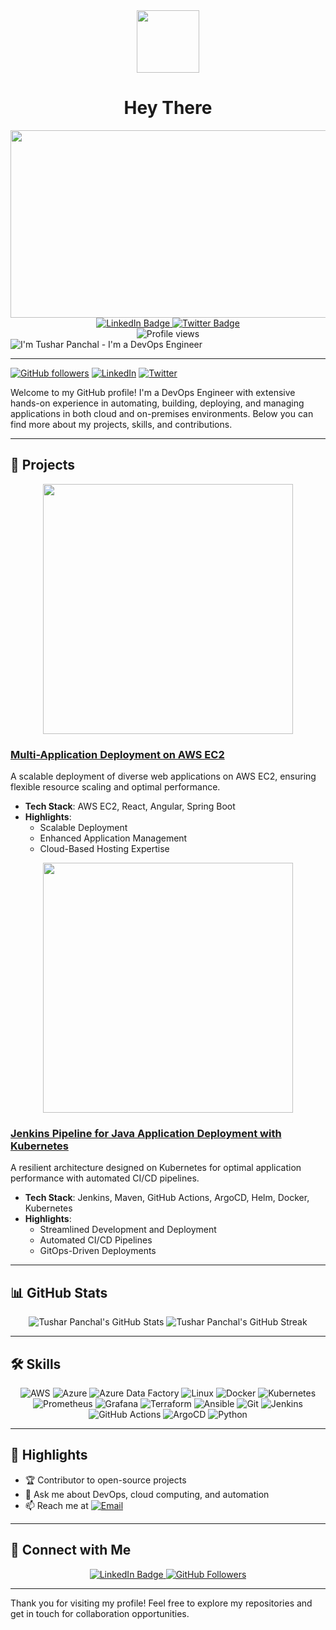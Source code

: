 <div id="header" align="center">
  <img src="https://media.giphy.com/media/M9gbBd9nbDrOTu1Mqx/giphy.gif" width="100"/>
  <h1 align="center">
    Hey There 
   
  </h1>
</div>

<div align="center">
  <img src="https://media.giphy.com/media/26tn33aiTi1jkl6H6/giphy.gif" width="600" height="300"/>
</div>

<div id="badges" align="center">
  <a href="https://www.linkedin.com/in/tushar-panchal23/">
    <img src="https://img.shields.io/badge/LinkedIn-blue?style=for-the-badge&logo=linkedin&logoColor=white" alt="LinkedIn Badge"/>
  </a>
  <a href="https://twitter.com/yourtwitterhandle">
    <img src="https://img.shields.io/twitter/follow/yourtwitterhandle?label=Follow&style=for-the-badge&logo=twitter&logoColor=white" alt="Twitter Badge"/>
  </a>
</div>

<div id="profile-views" align="center">
  <img src="https://komarev.com/ghpvc/?username=tushar-ops23&style=flat-square&color=green" alt="Profile views"/>
</div>

<div align="left">
  <img src="https://readme-typing-svg.herokuapp.com?font=Architects+Daughter&color=22EBF7&size=40&center=false&lines=Hey!+I'm+Tushar....;I'm+a+DevOps+Engineer......;" alt="I'm Tushar Panchal - I'm a DevOps Engineer"/>
</div>


---

[![GitHub followers](https://img.shields.io/github/followers/Tushar-ops23?label=Follow&style=social)](https://github.com/Tushar-ops23)
[![LinkedIn](https://img.shields.io/badge/LinkedIn-Connect-blue)](https://www.linkedin.com/in/tushar-panchal23/)
[![Twitter](https://img.shields.io/twitter/follow/yourtwitterhandle?label=Follow&style=social)](https://twitter.com/yourtwitterhandle)

Welcome to my GitHub profile! I'm a DevOps Engineer with extensive hands-on experience in automating, building, deploying, and managing applications in both cloud and on-premises environments. Below you can find more about my projects, skills, and contributions.

---

## 🚀 Projects

<div align="center">
  <img src="https://media.giphy.com/media/3oKIPtjElfqwMOTbH2/giphy.gif" width="400" />
</div>

### [Multi-Application Deployment on AWS EC2](https://github.com/Tushar-ops23/multi-application-deployment)
A scalable deployment of diverse web applications on AWS EC2, ensuring flexible resource scaling and optimal performance.

- **Tech Stack**: AWS EC2, React, Angular, Spring Boot
- **Highlights**:
  - Scalable Deployment
  - Enhanced Application Management
  - Cloud-Based Hosting Expertise

<div align="center">
  <img src="https://media.giphy.com/media/13HgwGsXF0aiGY/giphy.gif" width="400" />
</div>

### [Jenkins Pipeline for Java Application Deployment with Kubernetes](https://github.com/Tushar-ops23/java-app-deployment)
A resilient architecture designed on Kubernetes for optimal application performance with automated CI/CD pipelines.

- **Tech Stack**: Jenkins, Maven, GitHub Actions, ArgoCD, Helm, Docker, Kubernetes
- **Highlights**:
  - Streamlined Development and Deployment
  - Automated CI/CD Pipelines
  - GitOps-Driven Deployments

---

## 📊 GitHub Stats

<div align="center">
  <img src="https://github-readme-stats.vercel.app/api?username=Tushar-ops23&show_icons=true&theme=radical" alt="Tushar Panchal's GitHub Stats"/>
  <img src="https://github-readme-streak-stats.herokuapp.com/?user=Tushar-ops23&theme=radical" alt="Tushar Panchal's GitHub Streak"/>
</div>

---

## 🛠 Skills

<div align="center">
  <img src="https://img.shields.io/badge/AWS-232F3E?style=for-the-badge&logo=amazon-aws&logoColor=white" alt="AWS"/>
  <img src="https://img.shields.io/badge/Azure-0078D4?style=for-the-badge&logo=microsoft-azure&logoColor=white" alt="Azure"/>
  <img src="https://img.shields.io/badge/Azure%20Data%20Factory-0089D6?style=for-the-badge&logo=microsoft-azure&logoColor=white" alt="Azure Data Factory"/>
  <img src="https://img.shields.io/badge/Linux-0078D6?style=for-the-badge&logo=linux&logoColor=white" alt="Linux"/>
  <img src="https://img.shields.io/badge/Docker-2496ED?style=for-the-badge&logo=docker&logoColor=white" alt="Docker"/>
  <img src="https://img.shields.io/badge/Kubernetes-326CE5?style=for-the-badge&logo=kubernetes&logoColor=white" alt="Kubernetes"/>
  <img src="https://img.shields.io/badge/Prometheus-E6522C?style=for-the-badge&logo=prometheus&logoColor=white" alt="Prometheus"/>
  <img src="https://img.shields.io/badge/Grafana-F46800?style=for-the-badge&logo=grafana&logoColor=white" alt="Grafana"/>
  <img src="https://img.shields.io/badge/Terraform-623CE4?style=for-the-badge&logo=terraform&logoColor=white" alt="Terraform"/>
  <img src="https://img.shields.io/badge/Ansible-EE0000?style=for-the-badge&logo=ansible&logoColor=white" alt="Ansible"/>
  <img src="https://img.shields.io/badge/Git-F05032?style=for-the-badge&logo=git&logoColor=white" alt="Git"/>
  <img src="https://img.shields.io/badge/Jenkins-D24939?style=for-the-badge&logo=jenkins&logoColor=white" alt="Jenkins"/>
  <img src="https://img.shields.io/badge/GitHub%20Actions-2088FF?style=for-the-badge&logo=github-actions&logoColor=white" alt="GitHub Actions"/>
  <img src="https://img.shields.io/badge/ArgoCD-FA5050?style=for-the-badge&logo=argo&logoColor=white" alt="ArgoCD"/>
  <img src="https://img.shields.io/badge/Python-3776AB?style=for-the-badge&logo=python&logoColor=white" alt="Python"/>
</div>

---

## 🌟 Highlights

- 🏆 Contributor to open-source projects
- 💬 Ask me about DevOps, cloud computing, and automation
- 📫 Reach me at [![Email](https://img.shields.io/badge/Email-tusharpanchal529@gmail.com-red?style=flat-square&logo=gmail&logoColor=white)](mailto:tusharpanchal529@gmail.com)

---

## 🤝 Connect with Me

<div align="center">
  <a href="https://www.linkedin.com/in/tushar-panchal23/">
    <img src="https://img.shields.io/badge/LinkedIn-Connect-blue?style=for-the-badge&logo=linkedin&logoColor=white" alt="LinkedIn Badge"/>
  </a>
  <a href="https://github.com/Tushar-ops23">
    <img src="https://img.shields.io/github/followers/Tushar-ops23?label=Follow&style=social" alt="GitHub Followers"/>
  </a>
</div>

---

Thank you for visiting my profile! Feel free to explore my repositories and get in touch for collaboration opportunities.
